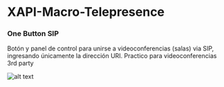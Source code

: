 # XAPI-Macro-Telepresence
### One Button SIP
Botón y panel de control para unirse a videoconferencias (salas) via SIP, ingresando únicamente la dirección URI.
Practico para videoconferencias 3rd party 

![alt text](https:/github.com/JoseRev/XAPI-Macro-Telepresence/blob/main/img/short-topology.png?raw=true)
